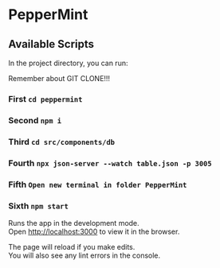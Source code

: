 # PepperMint

## Available Scripts

In the project directory, you can run:

Remember about GIT CLONE!!!

### First `cd peppermint`

### Second `npm i`

### Third `cd src/components/db` 

### Fourth `npx json-server --watch table.json -p 3005`

### Fifth `Open new terminal in folder PepperMint`

### Sixth `npm start`

Runs the app in the development mode.<br />
Open [http://localhost:3000](http://localhost:3000) to view it in the browser.

The page will reload if you make edits.<br />
You will also see any lint errors in the console.
